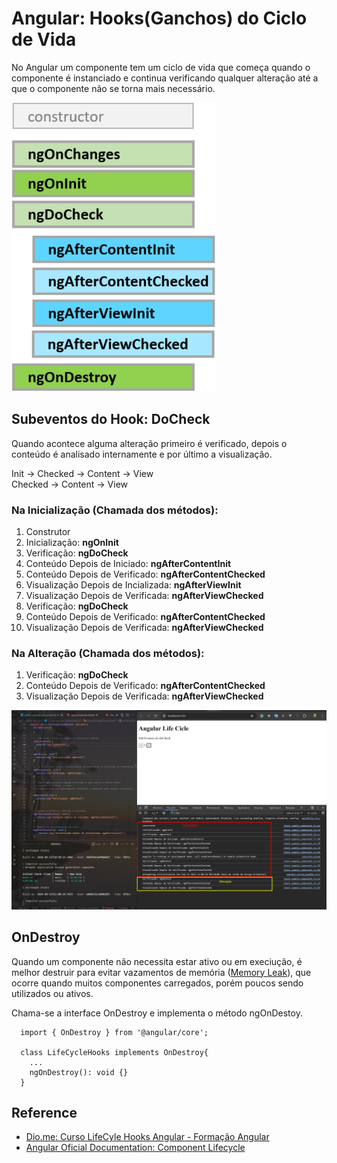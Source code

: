 # Angular: Hooks(Ganchos) do Ciclo de Vida
No Angular um componente tem um ciclo de vida que começa quando o componente é instanciado e continua verificando qualquer alteração até a que o componente não se torna mais necessário.

![Angular: Hooks do Ciclo de Vida](./assets/hooks-in-sequence.png)

## Subeventos do Hook: DoCheck

<p> Quando acontece alguma alteração primeiro é verificado, depois o conteúdo é analisado internamente e por último a visualização.</p>

 Init -> Checked -> Content -> View<br>
 Checked -> Content -> View


### Na Inicialização (Chamada dos métodos): 
1. Construtor
2. Inicialização: **ngOnInit**
3. Verificação: **ngDoCheck**
4. Conteúdo Depois de Iniciado: **ngAfterContentInit**
5. Conteúdo Depois de Verificado: **ngAfterContentChecked**
6. Visualização Depois de Incializada: **ngAfterViewInit**
7. Visualização Depois de Verificada: **ngAfterViewChecked**
8. Verificação: **ngDoCheck**
9. Conteúdo Depois de Verificado: **ngAfterContentChecked**
10. Visualização Depois de Verificada: **ngAfterViewChecked**
    
### Na Alteração (Chamada dos métodos): 
1. Verificação: **ngDoCheck**
2. Conteúdo Depois de Verificado: **ngAfterContentChecked**
3. Visualização Depois de Verificada: **ngAfterViewChecked**

![Subeventos do Hook DoCheck](./assets/subeventos-do-checked.png)

## OnDestroy
Quando um componente não necessita estar ativo ou em execiução, é melhor destruir para evitar vazamentos de memória ([Memory Leak](https://wscld.medium.com/memory-leak-no-angular-0049675367db#:~:text=Vazamentos%20de%20mem%C3%B3ria%20no%20Angular,%2C%20potencialmente%2C%20falhas%20na%20aplica%C3%A7%C3%A3o.)), que ocorre quando muitos componentes carregados, porém poucos sendo utilizados ou ativos.

Chama-se a interface OnDestroy e implementa o método ngOnDestoy.

````
  import { OnDestroy } from '@angular/core';

  class LifeCycleHooks implements OnDestroy{
    ...
    ngOnDestroy(): void {}
  }
````

## Reference
- [Dio.me: Curso LifeCyle Hooks Angular - Formação Angular](https://web.dio.me/course/631a4bdc-6090-4c60-b982-c3096626c783/learning/5a5421bf-b160-4b7a-b23f-03188b1d9991?back=/track/formacao-angular-developer&tab=undefined&moduleId=undefined)
- [Angular Oficial Documentation: Component Lifecycle](https://v17.angular.io/guide/lifecycle-hooks#component-lifecycle)
